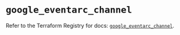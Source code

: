 # `google_eventarc_channel`

Refer to the Terraform Registry for docs: [`google_eventarc_channel`](https://registry.terraform.io/providers/hashicorp/google-beta/5.42.0/docs/resources/google_eventarc_channel).
